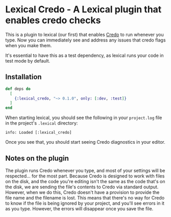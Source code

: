 # Lexical Credo - A Lexical plugin that enables credo checks

This is a plugin to lexical (our first) that enables [Credo](https://github.com/rrrene/credo) to
run whenever you type. Now you can immediately see and address any issues that credo flags when you
make them.

It's essential to have this as a test dependency, as lexical runs your code in test mode by default.

## Installation

```elixir
def deps do
  [
    {:lexical_credo, "~> 0.1.0", only: [:dev, :test]}
  ]
end
```

When starting lexical, you should see the following in your `project.log` file in the project's `.lexical`
directory:

```
info: Loaded [:lexical_credo]
```

Once you see that, you should start seeing Credo diagnostics in your editor.


## Notes on the plugin

The plugin runs Credo whenever you type, and most of your settings will be respected... for the most part.
Because Credo is designed to work with files on the disk, and the code you're editing isn't the same as
the code that's on the disk, we are sending the file's contents to Credo via standard output. However, when
we do this, Credo doesn't have a provision to provide the file name and the filename is lost.
This means that there's no way for Credo to know if the file is being ignored by your project, and you'll see
errors in it as you type. However, the errors will disappear once you save the file.
